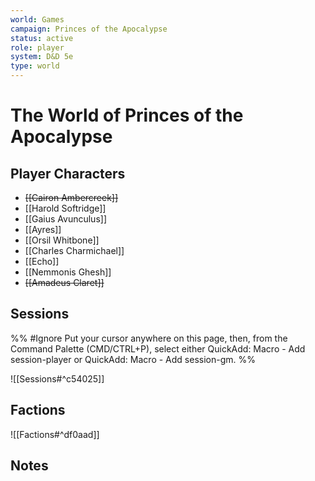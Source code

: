 ```yaml
---
world: Games
campaign: Princes of the Apocalypse
status: active
role: player
system: D&D 5e
type: world
---
```

# The World of Princes of the Apocalypse

## Player Characters

- ~~[[Cairon Ambercreek]]~~
- [[Harold Softridge]]
- [[Gaius Avunculus]]
- [[Ayres]]
- [[Orsil Whitbone]]
- [[Charles Charmichael]]
- [[Echo]]
- [[Nemmonis Ghesh]]
- ~~[[Amadeus Claret]]~~


## Sessions
%% #Ignore Put your cursor anywhere on this page, then, from the Command Palette (CMD/CTRL+P), select either QuickAdd: Macro - Add session-player or QuickAdd: Macro - Add session-gm. %%

![[Sessions#^c54025]]


## Factions

![[Factions#^df0aad]]


## Notes

